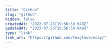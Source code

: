 ```yaml
---
title: "GitHub"
slug: "github"
hidden: false
createdAt: "2022-07-26T19:56:59.949Z"
updatedAt: "2022-07-26T19:56:59.949Z"
type: "link"
link_url: "https://github.com/foxglove/mcap/"
---
```


